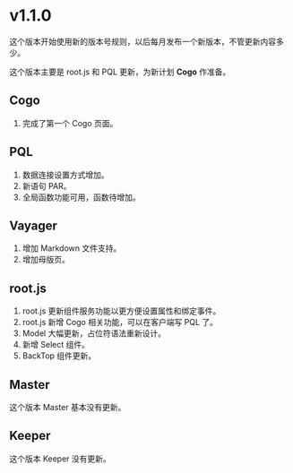 # v1.1.0

这个版本开始使用新的版本号规则，以后每月发布一个新版本，不管更新内容多少。

这个版本主要是 root.js 和 PQL 更新，为新计划 **Cogo** 作准备。

## Cogo

1. 完成了第一个 Cogo 页面。

## PQL
1. 数据连接设置方式增加。
2. 新语句 PAR。
3. 全局函数功能可用，函数待增加。

## Vayager

1. 增加 Markdown 文件支持。
2. 增加母版页。

## root.js

1. root.js 更新组件服务功能以更方便设置属性和绑定事件。
2. root.js 新增 Cogo 相关功能，可以在客户端写 PQL 了。
3. Model 大幅更新，占位符语法重新设计。
4. 新增 Select 组件。
5. BackTop 组件更新。

## Master

这个版本 Master 基本没有更新。

## Keeper

这个版本 Keeper 没有更新。
